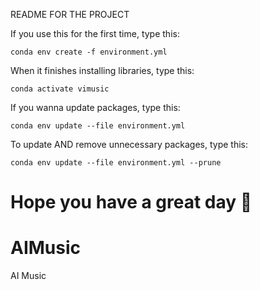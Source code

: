
README FOR THE PROJECT

If you use this for the first time, type this:
```
conda env create -f environment.yml
```
When it finishes installing libraries, type this:
```
conda activate vimusic
```
If you wanna update packages, type this:
```
conda env update --file environment.yml
```
To update AND remove unnecessary packages, type this:
```
conda env update --file environment.yml --prune
```

Hope you have a great day :heartbeat:
=======
# AIMusic
AI Music 

